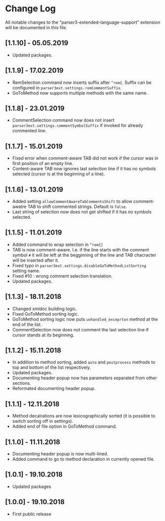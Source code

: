 # Change Log

All notable changes to the "parser3-extended-language-support" extension will be documented in this file.

## [1.1.10] - 05.05.2019

- Updated packages.

## [1.1.9] - 17.02.2019

- RemSelection command now inserts suffix after `^rem{`. Suffix can be configured in `parser3ext.settings.remCommentSuffix`.
- GoToMethod now supports multiple methods with the same name.

## [1.1.8] - 23.01.2019

- CommentSelection command now does not insert `parser3ext.settings.commentSymbolSuffix` if invoked for already commented line.

## [1.1.7] - 15.01.2019

- Fixed error when comment-aware TAB did not work if the cursor was in first position of an empty line.
- Content-aware TAB now ignores last selection line if it has no symbols selected (cursor is at the beginning of a line).

## [1.1.6] - 13.01.2019

- Added setting `allowCommentAwareTabCommentsShift` to allow comment-awatre TAB to shift commented strings. Default is `false`.
- Last string of selection now does not get shifted if it has no symbols selected.

## [1.1.5] - 11.01.2019

- Added command to wrap selection in `^rem{}`
- TAB is now comment-aware. I.e. if the line starts with the comment symbol `#` it will be left at the begginning of the line and TAB chacracter will be inserted after it.
- Fixed typo in `parser3ext.settings.disableGoToMethodListSorting` setting name.
- Fixed #10 : wrong comment selection translation.
- Updated packages.

## [1.1.3] - 18.11.2018

- Changed xmldoc building logic.
- Fixed GoToMethod sorting logic.
- GoToMethod sorting logic now puts `unhandled_exceprton` method at the end of the list.
- CommentSelection now does not comment the last selection line if cursor stands at its beginning.

## [1.1.2] - 15.11.2018

- In addition to method sorting, added `auto` and `postprocess` methods to top and bottom of the list respectively.
- Updated packages.
- Documenting header popup now has parameters separated from other sections.
- Reformated documenting header popup.

## [1.1.1] - 12.11.2018

- Method decalrations are now lexicographically sorted (it is possible to switch sorting off in settings).
- Added end of file option in GoToMethod command.

## [1.1.0] - 11.11.2018

- Documenting header popup is now multi-lined.
- Added command to go to method declaration in currently opened file.

## [1.0.1] - 19.10.2018
- Updated packages

## [1.0.0] - 19.10.2018
- First public release